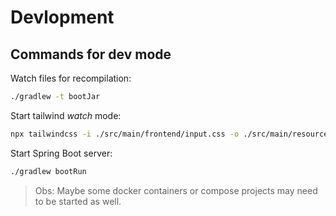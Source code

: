 # Devlopment

## Commands for dev mode

Watch files for recompilation:
```bash
./gradlew -t bootJar
```

Start tailwind _watch_ mode:
```bash
npx tailwindcss -i ./src/main/frontend/input.css -o ./src/main/resources/static/styles.css --watch
```

Start Spring Boot server:
```bash
./gradlew bootRun
```

> Obs:
> Maybe some docker containers or compose projects may need to be started as well.